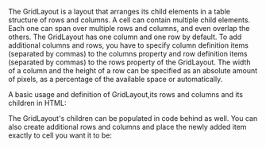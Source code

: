 The GridLayout is a layout that arranges its child elements in a table structure of rows and columns. A cell can contain multiple child elements. Each one can span over multiple rows and columns, and even overlap the others. The GridLayout has one column and one row by default. To add additional columns and rows, you have to specify column definition items (separated by commas) to the columns property and row definition items (separated by commas) to the rows property of the GridLayout. The width of a column and the height of a row can be specified as an absolute amount of pixels, as a percentage of the available space or automatically.

A basic usage and definition of GridLayout,its rows and columns and its children in HTML:
<snippet id='grid-layout-html'/>

The GridLayout's children can be populated in code behind as well. You can also create additional rows and columns and place the newly added item exactly to cell you want it to be:
<snippet id='grid-layout-code'/>